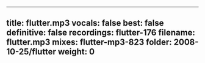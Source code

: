 
---
title: flutter.mp3
vocals: false
best: false
definitive: false
recordings: flutter-176
filename: flutter.mp3
mixes: flutter-mp3-823
folder: 2008-10-25/flutter
weight: 0
---
